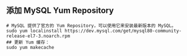 ## 添加 MySQL Yum Repository
```shell
# MySQL 提供了官方的 Yum Repository，可以使用它来安装最新版本的 MySQL。
sudo yum localinstall https://dev.mysql.com/get/mysql80-community-release-el7-3.noarch.rpm  
## 更新 Yum 缓存：
sudo yum makecache
```